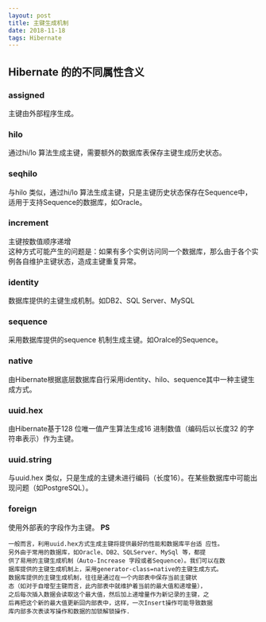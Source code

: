 ```yaml
--- 
layout: post
title: 主键生成机制
date: 2018-11-18
tags: Hibernate
---
```

## **Hibernate 的的不同属性含义**
### **assigned**
主键由外部程序生成。
### **hilo**
通过hi/lo 算法生成主键，需要额外的数据库表保存主键生成历史状态。
### **seqhilo**
与hilo 类似，通过hi/lo 算法生成主键，只是主键历史状态保存在Sequence中，适用于支持Sequence的数据库，如Oracle。
### **increment**
主键按数值顺序递增     
这种方式可能产生的问题是：如果有多个实例访问同一个数据库，那么由于各个实例各自维护主键状态，造成主键重复异常。
### **identity**
数据库提供的主键生成机制。如DB2、SQL Server、MySQL 
### **sequence**
采用数据库提供的sequence 机制生成主键。如Oralce的Sequence。  
### **native**
由Hibernate根据底层数据库自行采用identity、hilo、sequence其中一种主键生成方式。
### **uuid.hex**
由Hibernate基于128 位唯一值产生算法生成16 进制数值（编码后以长度32 的字符串表示）作为主键。  
### **uuid.string**
与uuid.hex 类似，只是生成的主键未进行编码（长度16）。在某些数据库中可能出现问题（如PostgreSQL）。
### **foreign**
使用外部表的字段作为主键。 
**PS**

``` 
一般而言，利用uuid.hex方式生成主键将提供最好的性能和数据库平台适 应性。   
另外由于常用的数据库，如Oracle、DB2、SQLServer、MySql 等，都提 
供了易用的主键生成机制（Auto-Increase 字段或者Sequence）。我们可以在数 
据库提供的主键生成机制上，采用generator-class=native的主键生成方式。      
数据库提供的主键生成机制，往往是通过在一个内部表中保存当前主键状 
态（如对于自增型主键而言，此内部表中就维护着当前的最大值和递增量）， 
之后每次插入数据会读取这个最大值，然后加上递增量作为新记录的主键，之 
后再把这个新的最大值更新回内部表中，这样，一次Insert操作可能导致数据 
库内部多次表读写操作和数据的加锁解锁操作.
```

